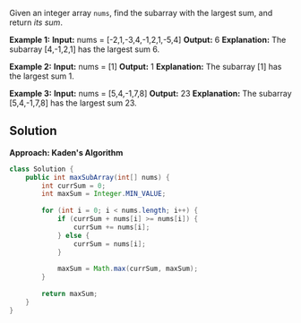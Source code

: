 Given an integer array `nums`, find the subarray with the largest sum, and return _its sum_.

**Example 1:**
**Input:** nums = [-2,1,-3,4,-1,2,1,-5,4]
**Output:** 6
**Explanation:** The subarray [4,-1,2,1] has the largest sum 6.

**Example 2:**
**Input:** nums = [1]
**Output:** 1
**Explanation:** The subarray [1] has the largest sum 1.

**Example 3:**
**Input:** nums = [5,4,-1,7,8]
**Output:** 23
**Explanation:** The subarray [5,4,-1,7,8] has the largest sum 23.

## Solution

**Approach: Kaden's Algorithm**



```java
class Solution {
	public int maxSubArray(int[] nums) {  
	    int currSum = 0;  
	    int maxSum = Integer.MIN_VALUE;  
	  
	    for (int i = 0; i < nums.length; i++) {  
	        if (currSum + nums[i] >= nums[i]) {  
	            currSum += nums[i];  
	        } else {  
	            currSum = nums[i];  
	        }  
	  
	        maxSum = Math.max(currSum, maxSum);  
	    }  
	  
	    return maxSum;  
	}
}
```
